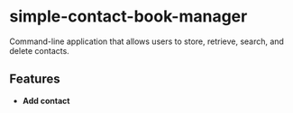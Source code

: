 # simple-contact-book-manager
Command-line application that allows users to store, retrieve, search, and delete contacts. 

## Features
- **Add contact**
